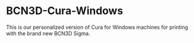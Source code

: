 # BCN3D-Cura-Windows
This is our personalized version of Cura for Windows machines for printing with the brand new BCN3D Sigma.
